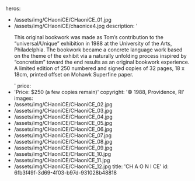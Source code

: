 heros:
  - /assets/img/CHaoniCE/CHaoniCE_01.jpg
  - /assets/img/CHaoniCE/chaonice4.jpg
description: '<p>This original bookwork was made as Tom’s contribution to the “universal/Unique” exhibition in 1988 at the University of the Arts, Philadelphia. The bookwork became a concrete language work based on the theme of the exhibit via a naturally unfolding process inspired by “concretism” toward the end results as an original bookwork experience. A limited edition of 250 numbered and signed copies of 32 pages, 18 x 18cm, printed offset on Mohawk Superfine paper.</p>'
price:
  - 'Price: $250 (a few copies remain)'
copyright: '© 1988, Providence, RI'
images:
  - /assets/img/CHaoniCE/CHaoniCE_02.jpg
  - /assets/img/CHaoniCE/CHaoniCE_03.jpg
  - /assets/img/CHaoniCE/CHaoniCE_04.jpg
  - /assets/img/CHaoniCE/CHaoniCE_05.jpg
  - /assets/img/CHaoniCE/CHaoniCE_06.jpg
  - /assets/img/CHaoniCE/CHaoniCE_07.jpg
  - /assets/img/CHaoniCE/CHaoniCE_08.jpg
  - /assets/img/CHaoniCE/CHaoniCE_09.jpg
  - /assets/img/CHaoniCE/CHaoniCE_10.jpg
  - /assets/img/CHaoniCE/CHaoniCE_11.jpg
  - /assets/img/CHaoniCE/CHaoniCE_12.jpg
title: 'CH A O N I CE'
id: 6fb3f49f-3d69-4f03-b97d-931028b48818
